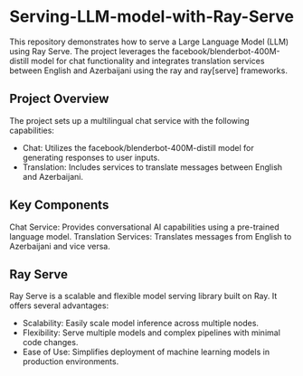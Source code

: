 # Serving-LLM-model-with-Ray-Serve

This repository demonstrates how to serve a Large Language Model (LLM) using Ray Serve. The project leverages the facebook/blenderbot-400M-distill model for chat functionality and integrates translation services between English and Azerbaijani using the ray and ray[serve] frameworks.

## Project Overview
The project sets up a multilingual chat service with the following capabilities:

*  Chat: Utilizes the facebook/blenderbot-400M-distill model for generating responses to user inputs.
*  Translation: Includes services to translate messages between English and Azerbaijani.

## Key Components
Chat Service: Provides conversational AI capabilities using a pre-trained language model.
Translation Services: Translates messages from English to Azerbaijani and vice versa.

## Ray Serve
Ray Serve is a scalable and flexible model serving library built on Ray. It offers several advantages:

* Scalability: Easily scale model inference across multiple nodes.
* Flexibility: Serve multiple models and complex pipelines with minimal code changes.
* Ease of Use: Simplifies deployment of machine learning models in production environments.
